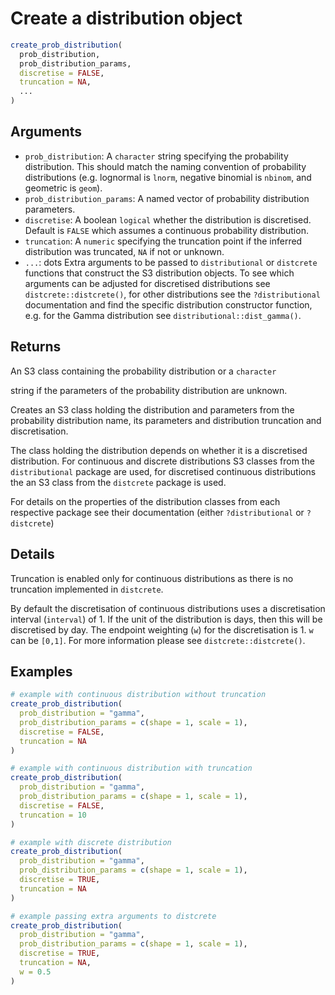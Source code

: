 # Create a distribution object

```r
create_prob_distribution(
  prob_distribution,
  prob_distribution_params,
  discretise = FALSE,
  truncation = NA,
  ...
)
```

## Arguments

- `prob_distribution`: A `character` string specifying the probability distribution. This should match the naming convention of probability distributions (e.g. lognormal is `lnorm`, negative binomial is `nbinom`, and geometric is `geom`).
- `prob_distribution_params`: A named vector of probability distribution parameters.
- `discretise`: A boolean `logical` whether the distribution is discretised. Default is `FALSE` which assumes a continuous probability distribution.
- `truncation`: A `numeric` specifying the truncation point if the inferred distribution was truncated, `NA` if not or unknown.
- `...`: dots Extra arguments to be passed to `distributional` or `distcrete` functions that construct the S3 distribution objects. To see which arguments can be adjusted for discretised distributions see `distcrete::distcrete()`, for other distributions see the `?distributional` documentation and find the specific distribution constructor function, e.g. for the Gamma distribution see `distributional::dist_gamma()`.

## Returns

An S3 class containing the probability distribution or a `character`

string if the parameters of the probability distribution are unknown.

Creates an S3 class holding the distribution and parameters from the probability distribution name, its parameters and distribution truncation and discretisation.

The class holding the distribution depends on whether it is a discretised distribution. For continuous and discrete distributions S3 classes from the `distributional` package are used, for discretised continuous distributions the an S3 class from the `distcrete` package is used.

For details on the properties of the distribution classes from each respective package see their documentation (either `?distributional` or `?distcrete`)

## Details

Truncation is enabled only for continuous distributions as there is no truncation implemented in `distcrete`.

By default the discretisation of continuous distributions uses a discretisation interval (`interval`) of 1. If the unit of the distribution is days, then this will be discretised by day. The endpoint weighting (`w`) for the discretisation is 1. `w` can be `[0,1]`. For more information please see `distcrete::distcrete()`.

## Examples

```r
# example with continuous distribution without truncation
create_prob_distribution(
  prob_distribution = "gamma",
  prob_distribution_params = c(shape = 1, scale = 1),
  discretise = FALSE,
  truncation = NA
)

# example with continuous distribution with truncation
create_prob_distribution(
  prob_distribution = "gamma",
  prob_distribution_params = c(shape = 1, scale = 1),
  discretise = FALSE,
  truncation = 10
)

# example with discrete distribution
create_prob_distribution(
  prob_distribution = "gamma",
  prob_distribution_params = c(shape = 1, scale = 1),
  discretise = TRUE,
  truncation = NA
)

# example passing extra arguments to distcrete
create_prob_distribution(
  prob_distribution = "gamma",
  prob_distribution_params = c(shape = 1, scale = 1),
  discretise = TRUE,
  truncation = NA,
  w = 0.5
)
```
